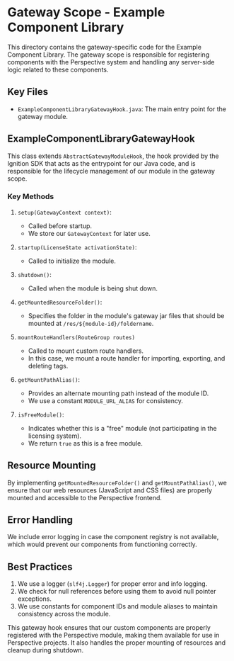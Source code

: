 # Gateway Scope - Example Component Library

This directory contains the gateway-specific code for the Example Component Library. The gateway scope is responsible for registering components with the Perspective system and handling any server-side logic related to these components.

## Key Files

- `ExampleComponentLibraryGatewayHook.java`: The main entry point for the gateway module.

## ExampleComponentLibraryGatewayHook

This class extends `AbstractGatewayModuleHook`, the hook provided by the Ignition SDK that acts as the entrypoint for our Java code, and is responsible for the lifecycle management of our module in the gateway scope.

### Key Methods

1. `setup(GatewayContext context)`: 
   - Called before startup.
   - We store our `GatewayContext` for later use.

2. `startup(LicenseState activationState)`:
   - Called to initialize the module.

3. `shutdown()`:
   - Called when the module is being shut down.

4. `getMountedResourceFolder()`:
   - Specifies the folder in the module's gateway jar files that should be mounted at `/res/${module-id}/foldername`.

5. `mountRouteHandlers(RouteGroup routes)`
   - Called to mount custom route handlers.
   - In this case, we mount a route handler for importing, exporting, and deleting tags.

6. `getMountPathAlias()`:
   - Provides an alternate mounting path instead of the module ID.
   - We use a constant `MODULE_URL_ALIAS` for consistency.

7. `isFreeModule()`:
   - Indicates whether this is a "free" module (not participating in the licensing system).
   - We return `true` as this is a free module.

## Resource Mounting

By implementing `getMountedResourceFolder()` and `getMountPathAlias()`, we ensure that our web resources (JavaScript and CSS files) are properly mounted and accessible to the Perspective frontend.

## Error Handling

We include error logging in case the component registry is not available, which would prevent our components from functioning correctly.

## Best Practices

1. We use a logger (`slf4j.Logger`) for proper error and info logging.
2. We check for null references before using them to avoid null pointer exceptions.
3. We use constants for component IDs and module aliases to maintain consistency across the module.

This gateway hook ensures that our custom components are properly registered with the Perspective module, making them available for use in Perspective projects. It also handles the proper mounting of resources and cleanup during shutdown.